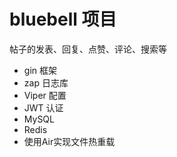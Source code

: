 # bluebell 项目

帖子的发表、回复、点赞、评论、搜索等

- gin 框架
- zap 日志库
- Viper 配置
- JWT 认证
- MySQL
- Redis
- 使用Air实现文件热重载